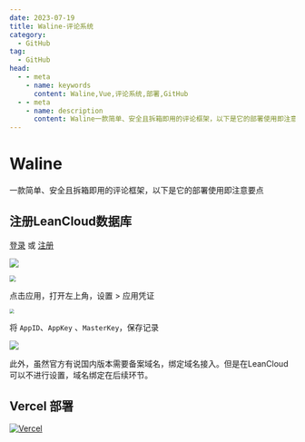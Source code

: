 ```yaml
---
date: 2023-07-19
title: Waline-评论系统
category: 
  - GitHub
tag:
  - GitHub
head:
  - - meta
    - name: keywords
      content: Waline,Vue,评论系统,部署,GitHub
  - - meta
    - name: description
      content: Waline一款简单、安全且拆箱即用的评论框架，以下是它的部署使用即注意要点
---
```

# Waline

一款简单、安全且拆箱即用的评论框架，以下是它的部署使用即注意要点

## 注册LeanCloud数据库

[登录](https://console.leancloud.app/login) 或 [注册](https://console.leancloud.app/register)

![](https://leyunone-img.oss-cn-hangzhou.aliyuncs.com/image/2023-07-18/1e12f689-0d40-4541-8dfc-ff2ea3705c93.png)

<img src="https://leyunone-img.oss-cn-hangzhou.aliyuncs.com/image/2023-07-18/61d6e93a-d477-49ce-874d-4275a353cff9.png" style="zoom: 67%;" />

点击应用，打开左上角，设置 > 应用凭证

<img src="https://leyunone-img.oss-cn-hangzhou.aliyuncs.com/image/2023-07-18/e817f810-16f2-4e44-993c-c16ad7b4e8d7.png" style="zoom: 50%;" />

将 `AppID`、`AppKey` 、`MasterKey`，保存记录

![](https://leyunone-img.oss-cn-hangzhou.aliyuncs.com/image/2023-07-18/a084612c-c3f9-41b0-8269-1be54b44631a.png)

此外，虽然官方有说国内版本需要备案域名，绑定域名接入。但是在LeanCloud可以不进行设置，域名绑定在后续环节。

##  Vercel 部署

[
![Vercel](https://vercel.com/button)](https://vercel.com/new/clone?repository-url=https%3A%2F%2Fgithub.com%2Fwalinejs%2Fwaline%2Ftree%2Fmain%2Fexample)

